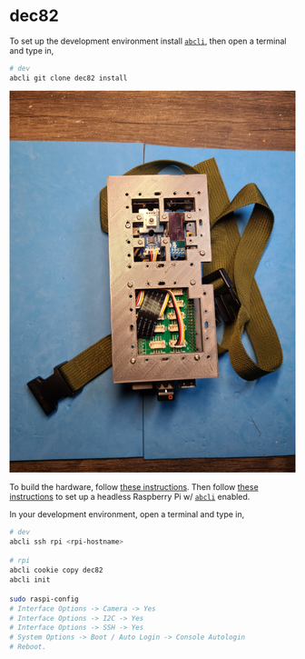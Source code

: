 # dec82

To set up the development environment install [`abcli`](https://github.com/kamangir/awesome-bash-cli), then open a terminal and type in,

```bash
# dev
abcli git clone dec82 install
```

![image](https://github.com/kamangir/blue-bracket/raw/main/images/dec82-1.jpg)

To build the hardware, follow [these instructions](https://github.com/kamangir/blue-bracket/blob/main/designs/dec82.md). Then follow [these instructions](https://github.com/kamangir/awesome-bash-cli/wiki/Raspberry-Pi) to set up a headless Raspberry Pi w/ [`abcli`](https://github.com/kamangir/awesome-bash-cli) enabled.

In your development environment, open a terminal and type in,

```bash
# dev
abcli ssh rpi <rpi-hostname>

# rpi
abcli cookie copy dec82
abcli init

sudo raspi-config
# Interface Options -> Camera -> Yes
# Interface Options -> I2C -> Yes
# Interface Options -> SSH -> Yes
# System Options -> Boot / Auto Login -> Console Autologin
# Reboot.
```